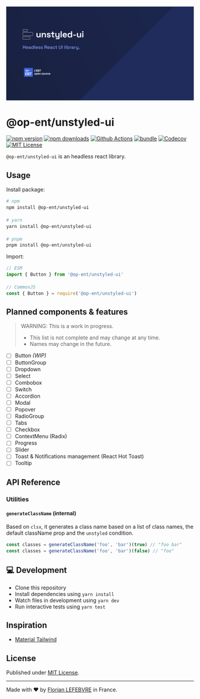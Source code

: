 ![Banner](assets/banner.svg)

# @op-ent/unstyled-ui

[![npm version][npm-version-src]][npm-version-href]
[![npm downloads][npm-downloads-src]][npm-downloads-href]
[![Github Actions][github-actions-src]][github-actions-href]
[![bundle][bundle-src]][bundle-href]
[![Codecov][codecov-src]][codecov-href]
[![MIT License][license-src]][license-href]

`@op-ent/unstyled-ui` is an headless react library.

## Usage

Install package:

```sh
# npm
npm install @op-ent/unstyled-ui

# yarn
yarn install @op-ent/unstyled-ui

# pnpm
pnpm install @op-ent/unstyled-ui
```

Import:

```js
// ESM
import { Button } from '@op-ent/unstyled-ui'

// CommonJS
const { Button } = require('@op-ent/unstyled-ui')
```

## Planned components & features

> WARNING: This is a work in progress.
>
> -   This list is not complete and may change at any time.
> -   Names may change in the future.

-   [ ] Button _(WIP)_
-   [ ] ButtonGroup
-   [ ] Dropdown
-   [ ] Select
-   [ ] Combobox
-   [ ] Switch
-   [ ] Accordion
-   [ ] Modal
-   [ ] Popover
-   [ ] RadioGroup
-   [ ] Tabs
-   [ ] Checkbox
-   [ ] ContextMenu (Radix)
-   [ ] Progress
-   [ ] Slider
-   [ ] Toast & Notifications management (React Hot Toast)
-   [ ] Tooltip

## API Reference

### Utilities

#### `generateClassName` (internal)

Based on `clsx`, it generates a class name based on a list of class names, the default className prop and the `unstyled` condition.

```ts
const classes = generateClassName('foo', 'bar')(true) // "foo bar"
const classes = generateClassName('foo', 'bar')(false) // "foo"
```

## 💻 Development

-   Clone this repository
-   Install dependencies using `yarn install`
-   Watch files in development using `yarn dev`
-   Run interactive tests using `yarn test`

## Inspiration

-   [Material Tailwind](https://github.com/creativetimofficial/material-tailwind)

## License

Published under [MIT License](./LICENSE).

---

Made with ❤️ by [Florian LEFEBVRE](https://github.com/florian-lefebvre) in France.

<!-- Badges -->
<!-- https://gist.github.com/lukas-h/2a5d00690736b4c3a7ba -->

[npm-version-src]: https://img.shields.io/npm/v/@op-ent/unstyled-ui?style=flat-square
[npm-version-href]: https://npmjs.com/package/@op-ent/unstyled-ui
[npm-downloads-src]: https://img.shields.io/npm/dm/@op-ent/unstyled-ui?style=flat-square
[npm-downloads-href]: https://npmjs.com/package/@op-ent/unstyled-ui
[github-actions-src]: https://img.shields.io/github/workflow/status/op-ent/unstyled-ui/ci/main?style=flat-square
[github-actions-href]: https://github.com/op-ent/unstyled-ui/actions?query=workflow%3Aci
[bundle-src]: https://img.shields.io/bundlephobia/minzip/@op-ent/unstyled-ui?style=flat-square
[bundle-href]: https://bundlephobia.com/result?p=@op-ent/unstyled-ui
[codecov-src]: https://img.shields.io/codecov/c/gh/op-ent/unstyled-ui/main?style=flat-square
[codecov-href]: https://codecov.io/gh/op-ent/unstyled-ui
[license-src]: https://img.shields.io/badge/License-MIT-yellow.svg?style=flat-square
[license-href]: ./LICENSE
